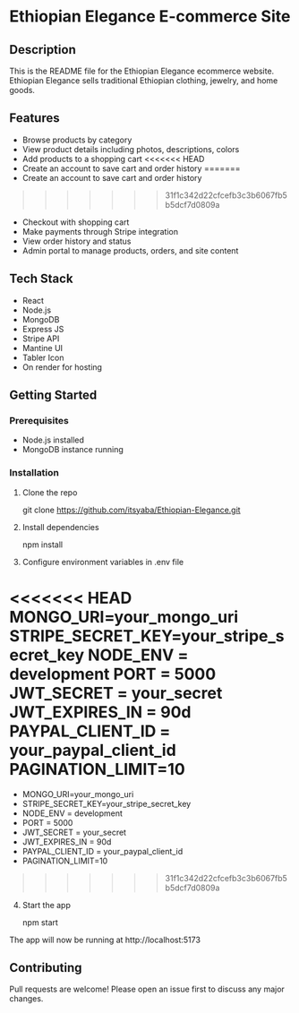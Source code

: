 # Ethiopian Elegance E-commerce Site

## Description

This is the README file for the Ethiopian Elegance ecommerce website. Ethiopian Elegance sells traditional Ethiopian clothing, jewelry, and home goods.

## Features

- Browse products by category
- View product details including photos, descriptions, colors
- Add products to a shopping cart
<<<<<<< HEAD
- Create an account to save cart and order history 
=======
- Create an account to save cart and order history
>>>>>>> 31f1c342d22cfcefb3c3b6067fb5b5dcf7d0809a
- Checkout with shopping cart
- Make payments through Stripe integration
- View order history and status
- Admin portal to manage products, orders, and site content

## Tech Stack

- React
- Node.js
- MongoDB
- Express JS
- Stripe API
- Mantine UI
- Tabler Icon
- On render for hosting

## Getting Started

### Prerequisites

- Node.js installed
- MongoDB instance running

### Installation

1. Clone the repo

   git clone https://github.com/itsyaba/Ethiopian-Elegance.git

2. Install dependencies

   npm install

3. Configure environment variables in .env file

<<<<<<< HEAD
   MONGO_URI=your_mongo_uri
   STRIPE_SECRET_KEY=your_stripe_secret_key
   NODE_ENV = development
   PORT = 5000
   JWT_SECRET = your_secret
   JWT_EXPIRES_IN = 90d
   PAYPAL_CLIENT_ID = your_paypal_client_id
   PAGINATION_LIMIT=10
=======
   - MONGO_URI=your_mongo_uri
   - STRIPE_SECRET_KEY=your_stripe_secret_key
   - NODE_ENV = development
   - PORT = 5000
   - JWT_SECRET = your_secret
   - JWT_EXPIRES_IN = 90d
   - PAYPAL_CLIENT_ID = your_paypal_client_id
   - PAGINATION_LIMIT=10
>>>>>>> 31f1c342d22cfcefb3c3b6067fb5b5dcf7d0809a

4. Start the app

   npm start

The app will now be running at http://localhost:5173

## Contributing

Pull requests are welcome! Please open an issue first to discuss any major changes.
